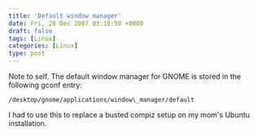 ```yaml
---
title: 'Default window manager'
date: Fri, 28 Dec 2007 03:18:50 +0000
draft: false
tags: [Linux]
categories: [Linux]
type: post
---
```


Note to self. The default window manager for GNOME is stored in the following gconf entry:

```
/desktop/gnome/applications/window\_manager/default
```

I had to use this to replace a busted compiz setup on my mom's Ubuntu installation.